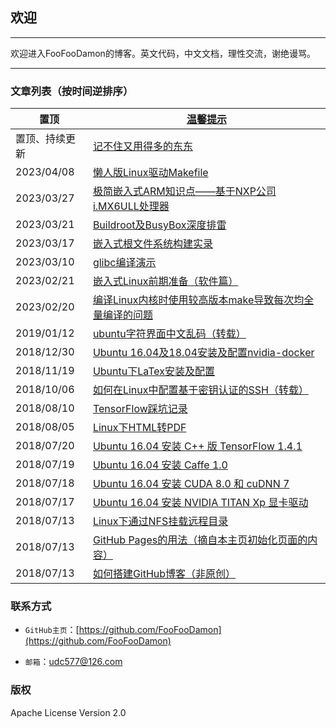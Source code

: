 <meta http-equiv="Content-Type" content="text/html; charset=utf-8">

## 欢迎

---------------------------------------------------------------------------

欢迎进入FooFooDamon的博客。英文代码，中文文档，理性交流，谢绝谩骂。

---------------------------------------------------------------------------

### 文章列表（按时间逆排序）

置顶 | [温馨提示](温馨提示.md)
-- | --
置顶、持续更新 | [记不住又用得多的东东](记不住又用得多的东东.md)
2023/04/08 | [懒人版Linux驱动Makefile](懒人版Linux驱动Makefile.md)
2023/03/27 | [极简嵌入式ARM知识点——基于NXP公司i.MX6ULL处理器](极简嵌入式ARM知识点——基于NXP公司i.MX6ULL处理器.md)
2023/03/21 | [Buildroot及BusyBox深度排雷](Buildroot及BusyBox深度排雷.md)
2023/03/17 | [嵌入式根文件系统构建实录](嵌入式根文件系统构建实录.md)
2023/03/10 | [glibc编译演示](glibc编译演示.md)
2023/02/21 | [嵌入式Linux前期准备（软件篇）](嵌入式Linux前期准备——软件篇.md)
2023/02/20 | [编译Linux内核时使用较高版本make导致每次均全量编译的问题](编译Linux内核时使用较高版本make导致每次均全量编译的问题.md)
2019/01/12 | <a href="ubuntu字符界面中文乱码 - chinabinlang的专栏 - CSDN博客.pdf">ubuntu字符界面中文乱码（转载）</a>
2018/12/30 | [Ubuntu 16.04及18.04安装及配置nvidia-docker](Ubuntu_16.04及18.04安装及配置nvidia-docker.md)
2018/11/19 | [Ubuntu下LaTex安装及配置](Ubuntu下LaTex安装及配置.md)
2018/10/06 | [如何在Linux中配置基于密钥认证的SSH（转载）](如何在Linux中配置基于密钥认证的SSH——转载.pdf)
2018/08/10 | [TensorFlow踩坑记录](TensorFlow踩坑记录.md)
2018/08/05 | [Linux下HTML转PDF](Linux下HTML转PDF.md)
2018/07/20 | [Ubuntu 16.04 安装 C++ 版 TensorFlow 1.4.1](Ubuntu_16.04安装C++版TensorFlow_1.4.1.md)
2018/07/19 | [Ubuntu 16.04 安装 Caffe 1.0](Ubuntu_16.04安装Caffe_1.0.md)
2018/07/18 | [Ubuntu 16.04 安装 CUDA 8.0 和 cuDNN 7](Ubuntu_16.04安装CUDA_8.0和cuDNN_7.md)
2018/07/17 | [Ubuntu 16.04 安装 NVIDIA TITAN Xp 显卡驱动](Ubuntu_16.04安装NVIDIA_TITAN_Xp显卡驱动.md)
2018/07/13 | [Linux下通过NFS挂载远程目录](Linux下通过NFS挂载远程目录.md)
2018/07/13 | [GitHub Pages的用法（摘自本主页初始化页面的内容）](GitHub_Pages的用法.md)
2018/07/13 | [如何搭建GitHub博客（非原创）](如何搭建GitHub博客——非原创.md)


### 联系方式

* `GitHub主页`：[https://github.com/FooFooDamon](https://github.com/FooFooDamon)

* `邮箱`：<udc577@126.com>


### 版权

Apache License Version 2.0

